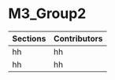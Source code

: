 # M3_Group2

| Sections | Contributors |
|----------|--------------|
|      hh  | hh           |
|      hh  |  hh          |
